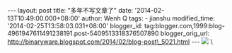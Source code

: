 --- layout: post title: "多年不写文章了" date:
'2014-02-13T10:49:00.000+08:00' author: Wenh Q tags: - jianshu
modified\_time: '2014-02-25T13:58:03.031+08:00' blogger\_id:
tag:blogger.com,1999:blog-4961947611491238191.post-5409513318376507890
blogger\_orig\_url:
http://binaryware.blogspot.com/2014/02/blog-post\_5021.html ---
[![](http://prod-jianshu-cwb.b0.upaiyun.com/notes/images/89843/weibo/image_62555f77d5a4.jpeg)](http://prod-jianshu-cwb.b0.upaiyun.com/notes/images/89843/weibo/image_62555f77d5a4.jpeg)
\

